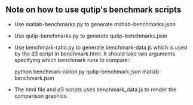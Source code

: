 Note on how to use qutip's benchmark scripts
--------------------------------------------

* Use matlab-benchmarks.py to generate matlab-benchmarks.json

* Use qutip-benchmarks.py to generate qutip-benchmarks.json

* Use benchmark-ratio.py to generate benchmark-data.js which is used by the d3
  script in benchmark.html. It should take two arguments specifying which 
  benchmark runs to compare::

    python benchmark-ration.py qutip-benchmark.json matlab-benchmark.json

* The html file and d3 scripts uses benchmark_data.js to render the comparison
  graphics.
